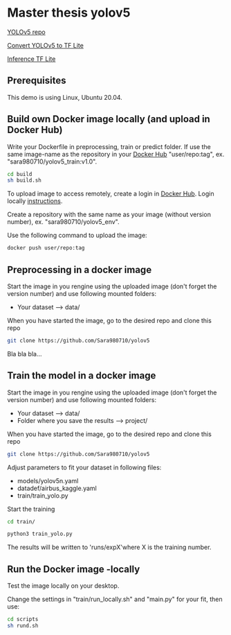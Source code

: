 # Master thesis yolov5

[YOLOv5 repo](https://github.com/ultralytics/yolov5)

[Convert YOLOv5 to TF Lite](https://www.codeproject.com/Articles/5293077/Converting-YOLOv5-PyTorch-Model-Weights-to-TensorF)

[Inference TF Lite](https://www.tensorflow.org/lite/guide/inference)

## Prerequisites
This demo is using Linux, Ubuntu 20.04.

## Build own Docker image locally (and upload in Docker Hub)
Write your Dockerfile in preprocessing, train or predict folder. If use the same image-name as the repository in your [Docker Hub](https://hub.docker.com/) "user/repo:tag", ex. "sara980710/yolov5_train:v1.0". 
````bash
cd build
sh build.sh
````
To upload image to access remotely, create a login in [Docker Hub](https://hub.docker.com/). 
Login locally [instructions](https://docs.docker.com/engine/reference/commandline/login/).

Create a repository with the same name as your image (without version number), ex. "sara980710/yolov5_env". 

Use the following command to upload the image:
````bash
docker push user/repo:tag
````

## Preprocessing in a docker image
Start the image in you rengine using the uploaded image (don't forget the version number) and use following mounted folders:
* Your dataset --> data/

When you have started the image, go to the desired repo and clone this repo
````bash
git clone https://github.com/Sara980710/yolov5
````
Bla bla bla...

## Train the model in a docker image
Start the image in you rengine using the uploaded image (don't forget the version number) and use following mounted folders:
* Your dataset --> data/
* Folder where you save the results --> project/

When you have started the image, go to the desired repo and clone this repo
````bash
git clone https://github.com/Sara980710/yolov5
````
Adjust parameters to fit your dataset in following files:
* models/yolov5n.yaml
* datadef/airbus_kaggle.yaml
* train/train_yolo.py

Start the training
````bash
cd train/
````
````bash
python3 train_yolo.py
````
The results will be written to 'runs/expX'where X is the training number. 

## Run the Docker image -locally
Test the image locally on your desktop. 

Change the settings in "train/run_locally.sh" and "main.py" for your fit, then use:

````bash
cd scripts
sh rund.sh
````

